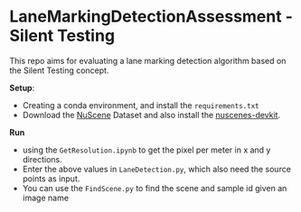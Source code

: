 # LaneMarkingDetectionAssessment - Silent Testing
This repo aims for evaluating a lane marking detection algorithm based on the Silent Testing concept.

**Setup**:
* Creating a conda environment, and install the `requirements.txt`
* Download the [NuScene](https://nuscenes.org/nuscenes#download) Dataset and also install the [nuscenes-devkit](https://github.com/nutonomy/nuscenes-devkit).

**Run**
* using the `GetResolution.ipynb` to get the pixel per meter in x and y directions.
* Enter the above values in `LaneDetection.py`, which also need the source points as input.
* You can use the `FindScene.py` to find the scene and sample id given an image name
